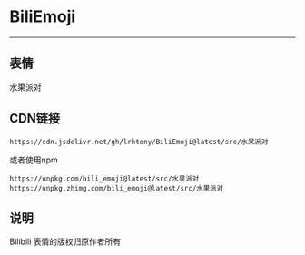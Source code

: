 # BiliEmoji
---
## 表情
水果派对
## CDN链接
```
https://cdn.jsdelivr.net/gh/lrhtony/BiliEmoji@latest/src/水果派对
```
或者使用npm
```
https://unpkg.com/bili_emoji@latest/src/水果派对
https://unpkg.zhimg.com/bili_emoji@latest/src/水果派对
```
## 说明
Bilibili 表情的版权归原作者所有
